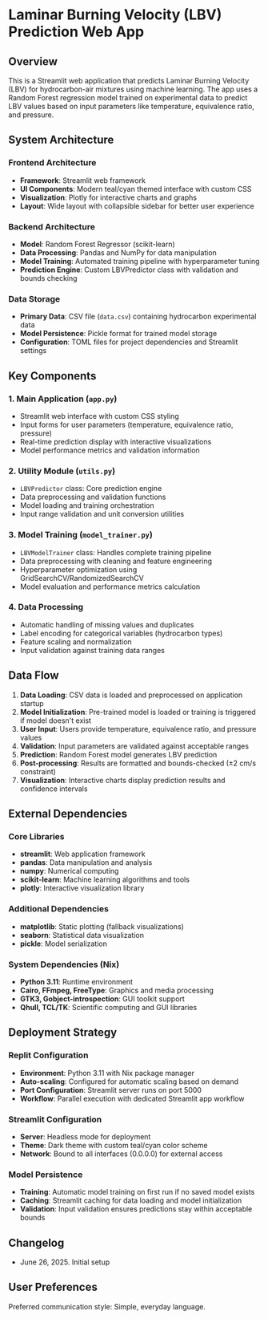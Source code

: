 # Laminar Burning Velocity (LBV) Prediction Web App

## Overview

This is a Streamlit web application that predicts Laminar Burning Velocity (LBV) for hydrocarbon-air mixtures using machine learning. The app uses a Random Forest regression model trained on experimental data to predict LBV values based on input parameters like temperature, equivalence ratio, and pressure.

## System Architecture

### Frontend Architecture
- **Framework**: Streamlit web framework
- **UI Components**: Modern teal/cyan themed interface with custom CSS
- **Visualization**: Plotly for interactive charts and graphs
- **Layout**: Wide layout with collapsible sidebar for better user experience

### Backend Architecture
- **Model**: Random Forest Regressor (scikit-learn)
- **Data Processing**: Pandas and NumPy for data manipulation
- **Model Training**: Automated training pipeline with hyperparameter tuning
- **Prediction Engine**: Custom LBVPredictor class with validation and bounds checking

### Data Storage
- **Primary Data**: CSV file (`data.csv`) containing hydrocarbon experimental data
- **Model Persistence**: Pickle format for trained model storage
- **Configuration**: TOML files for project dependencies and Streamlit settings

## Key Components

### 1. Main Application (`app.py`)
- Streamlit web interface with custom CSS styling
- Input forms for user parameters (temperature, equivalence ratio, pressure)
- Real-time prediction display with interactive visualizations
- Model performance metrics and validation information

### 2. Utility Module (`utils.py`)
- `LBVPredictor` class: Core prediction engine
- Data preprocessing and validation functions
- Model loading and training orchestration
- Input range validation and unit conversion utilities

### 3. Model Training (`model_trainer.py`)
- `LBVModelTrainer` class: Handles complete training pipeline
- Data preprocessing with cleaning and feature engineering
- Hyperparameter optimization using GridSearchCV/RandomizedSearchCV
- Model evaluation and performance metrics calculation

### 4. Data Processing
- Automatic handling of missing values and duplicates
- Label encoding for categorical variables (hydrocarbon types)
- Feature scaling and normalization
- Input validation against training data ranges

## Data Flow

1. **Data Loading**: CSV data is loaded and preprocessed on application startup
2. **Model Initialization**: Pre-trained model is loaded or training is triggered if model doesn't exist
3. **User Input**: Users provide temperature, equivalence ratio, and pressure values
4. **Validation**: Input parameters are validated against acceptable ranges
5. **Prediction**: Random Forest model generates LBV prediction
6. **Post-processing**: Results are formatted and bounds-checked (±2 cm/s constraint)
7. **Visualization**: Interactive charts display prediction results and confidence intervals

## External Dependencies

### Core Libraries
- **streamlit**: Web application framework
- **pandas**: Data manipulation and analysis
- **numpy**: Numerical computing
- **scikit-learn**: Machine learning algorithms and tools
- **plotly**: Interactive visualization library

### Additional Dependencies
- **matplotlib**: Static plotting (fallback visualizations)
- **seaborn**: Statistical data visualization
- **pickle**: Model serialization

### System Dependencies (Nix)
- **Python 3.11**: Runtime environment
- **Cairo, FFmpeg, FreeType**: Graphics and media processing
- **GTK3, Gobject-introspection**: GUI toolkit support
- **Qhull, TCL/TK**: Scientific computing and GUI libraries

## Deployment Strategy

### Replit Configuration
- **Environment**: Python 3.11 with Nix package manager
- **Auto-scaling**: Configured for automatic scaling based on demand
- **Port Configuration**: Streamlit server runs on port 5000
- **Workflow**: Parallel execution with dedicated Streamlit app workflow

### Streamlit Configuration
- **Server**: Headless mode for deployment
- **Theme**: Dark theme with custom teal/cyan color scheme
- **Network**: Bound to all interfaces (0.0.0.0) for external access

### Model Persistence
- **Training**: Automatic model training on first run if no saved model exists
- **Caching**: Streamlit caching for data loading and model initialization
- **Validation**: Input validation ensures predictions stay within acceptable bounds

## Changelog
- June 26, 2025. Initial setup

## User Preferences

Preferred communication style: Simple, everyday language.